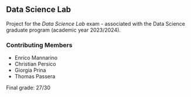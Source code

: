 ## Data Science Lab

Project for the *Data Science Lab* exam - associated with the Data Science graduate program (academic year 2023/2024).

### Contributing Members

- Enrico Mannarino
- Christian Persico
- Giorgia Prina
- Thomas Passera

Final grade: 27/30
